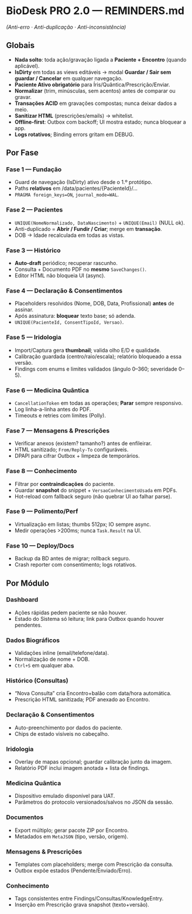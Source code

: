 # BioDesk PRO 2.0 — REMINDERS.md
*(Anti-erro · Anti-duplicação · Anti-inconsistência)*

## Globais
- **Nada solto**: toda ação/gravação ligada a **Paciente + Encontro** (quando aplicável).
- **IsDirty** em todas as views editáveis → modal **Guardar / Sair sem guardar / Cancelar** em qualquer navegação.
- **Paciente Ativo obrigatório** para Íris/Quântica/Prescrição/Enviar.
- **Normalizar** (trim, minúsculas, sem acentos) antes de comparar ou gravar.
- **Transações ACID** em gravações compostas; nunca deixar dados a meio.
- **Sanitizar HTML** (prescrições/emails) → whitelist.
- **Offline-first**: Outbox com backoff; UI mostra estado; nunca bloquear a app.
- **Logs rotativos**; Binding errors gritam em DEBUG.

## Por Fase
### Fase 1 — Fundação
- Guard de navegação (IsDirty) ativo desde o 1.º protótipo.
- Paths **relativos** em /data/pacientes/{PacienteId}/…
- `PRAGMA foreign_keys=ON`, `journal_mode=WAL`.

### Fase 2 — Pacientes
- `UNIQUE(NomeNormalizado, DataNascimento)` + `UNIQUE(Email)` (NULL ok).
- Anti-duplicado = **Abrir / Fundir / Criar**; merge em **transação**.
- DOB → Idade recalculada em todas as vistas.

### Fase 3 — Histórico
- **Auto-draft** periódico; recuperar rascunho.
- Consulta + Documento PDF no **mesmo** `SaveChanges()`.
- Editor HTML não bloqueia UI (async).

### Fase 4 — Declaração & Consentimentos
- Placeholders resolvidos (Nome, DOB, Data, Profissional) **antes** de assinar.
- Após assinatura: **bloquear** texto base; só adenda.
- `UNIQUE(PacienteId, ConsentTipoId, Versao)`.

### Fase 5 — Iridologia
- Import/Captura gera **thumbnail**; valida olho E/D e qualidade.
- Calibração guardada (centro/raio/escala); relatório bloqueado a essa versão.
- Findings com enums e limites validados (ângulo 0–360; severidade 0–5).

### Fase 6 — Medicina Quântica
- `CancellationToken` em todas as operações; **Parar** sempre responsivo.
- Log linha-a-linha antes do PDF.
- Timeouts e retries com limites (Polly).

### Fase 7 — Mensagens & Prescrições
- Verificar anexos (existem? tamanho?) antes de enfileirar.
- HTML sanitizado; `From/Reply-To` configuráveis.
- DPAPI para cifrar Outbox + limpeza de temporários.

### Fase 8 — Conhecimento
- Filtrar por **contraindicações** do paciente.
- Guardar **snapshot** do snippet + `VersaoConhecimentoUsada` em PDFs.
- Hot-reload com fallback seguro (não quebrar UI ao falhar parse).

### Fase 9 — Polimento/Perf
- Virtualização em listas; thumbs 512px; IO sempre async.
- Medir operações >200ms; nunca `Task.Result` na UI.

### Fase 10 — Deploy/Docs
- Backup da BD antes de migrar; rollback seguro.
- Crash reporter com consentimento; logs rotativos.

## Por Módulo
### Dashboard
- Ações rápidas pedem paciente se não houver.
- Estado do Sistema só leitura; link para Outbox quando houver pendentes.

### Dados Biográficos
- Validações inline (email/telefone/data).
- Normalização de nome + DOB.
- `Ctrl+S` em qualquer aba.

### Histórico (Consultas)
- “Nova Consulta” cria Encontro+balão com data/hora automática.
- Prescrição HTML sanitizada; PDF anexado ao Encontro.

### Declaração & Consentimentos
- Auto-preenchimento por dados do paciente.
- Chips de estado visíveis no cabeçalho.

### Iridologia
- Overlay de mapas opcional; guardar calibração junto da imagem.
- Relatório PDF inclui imagem anotada + lista de findings.

### Medicina Quântica
- Dispositivo emulado disponível para UAT.
- Parâmetros do protocolo versionados/salvos no JSON da sessão.

### Documentos
- Export múltiplo; gerar pacote ZIP por Encontro.
- Metadados em `MetaJSON` (tipo, versão, origem).

### Mensagens & Prescrições
- Templates com placeholders; merge com Prescrição da consulta.
- Outbox expõe estados (Pendente/Enviado/Erro).

### Conhecimento
- Tags consistentes entre Findings/Consultas/KnowledgeEntry.
- Inserção em Prescrição grava snapshot (texto+versão).
